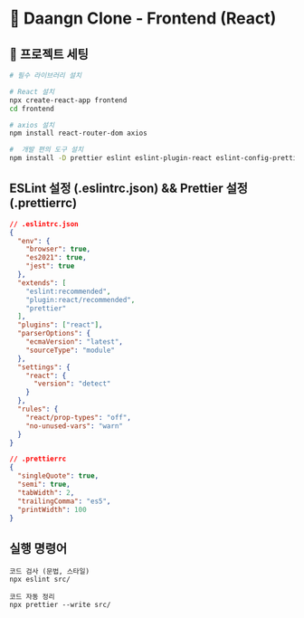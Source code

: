 # 🧱 Daangn Clone - Frontend (React)

## 🚀 프로젝트 세팅


```bash
# 필수 라이브러리 설치

# React 설치
npx create-react-app frontend
cd frontend

# axios 설치
npm install react-router-dom axios

#  개발 편의 도구 설치
npm install -D prettier eslint eslint-plugin-react eslint-config-prettier
```

## ESLint 설정 (.eslintrc.json) && Prettier 설정 (.prettierrc)

```json
// .eslintrc.json
{
  "env": {
    "browser": true,
    "es2021": true,
    "jest": true
  },
  "extends": [
    "eslint:recommended",
    "plugin:react/recommended",
    "prettier"
  ],
  "plugins": ["react"],
  "parserOptions": {
    "ecmaVersion": "latest",
    "sourceType": "module"
  },
  "settings": {
    "react": {
      "version": "detect"
    }
  },
  "rules": {
    "react/prop-types": "off",
    "no-unused-vars": "warn"
  }
}

// .prettierrc
{
  "singleQuote": true,
  "semi": true,
  "tabWidth": 2,
  "trailingComma": "es5",
  "printWidth": 100
}

```

## 실행 명령어

```
코드 검사 (문법, 스타일)
npx eslint src/

코드 자동 정리
npx prettier --write src/
```